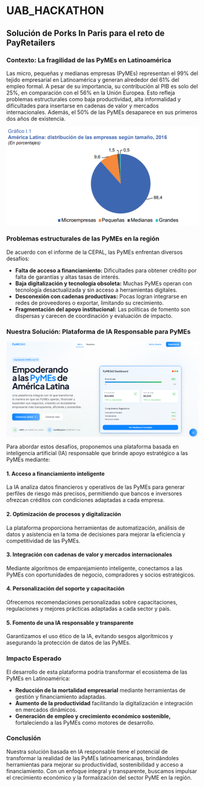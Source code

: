# UAB_HACKATHON

## Solución de Porks In Paris para el reto de PayRetailers

### Contexto: La fragilidad de las PyMEs en Latinoamérica

Las micro, pequeñas y medianas empresas (PyMEs) representan el 99% del tejido empresarial en Latinoamérica y generan alrededor del 61% del empleo formal. A pesar de su importancia, su contribución al PIB es solo del 25%, en comparación con el 56% en la Unión Europea. Esto refleja problemas estructurales como baja productividad, alta informalidad y dificultades para insertarse en cadenas de valor y mercados internacionales. Además, el 50% de las PyMEs desaparece en sus primeros dos años de existencia.

![Datos PyMes Latam](image.png)

### Problemas estructurales de las PyMEs en la región

De acuerdo con el informe de la CEPAL, las PyMEs enfrentan diversos desafíos:

- **Falta de acceso a financiamiento:** Dificultades para obtener crédito por falta de garantías y altas tasas de interés.
- **Baja digitalización y tecnología obsoleta:** Muchas PyMEs operan con tecnología desactualizada y sin acceso a herramientas digitales.
- **Desconexión con cadenas productivas:** Pocas logran integrarse en redes de proveedores o exportar, limitando su crecimiento.
- **Fragmentación del apoyo institucional:** Las políticas de fomento son dispersas y carecen de coordinación y evaluación de impacto.

### Nuestra Solución: Plataforma de IA Responsable para PyMEs

![Dashboard](dashboard.png)

Para abordar estos desafíos, proponemos una plataforma basada en inteligencia artificial (IA) responsable que brinde apoyo estratégico a las PyMEs mediante:

#### 1. Acceso a financiamiento inteligente

La IA analiza datos financieros y operativos de las PyMEs para generar perfiles de riesgo más precisos, permitiendo que bancos e inversores ofrezcan créditos con condiciones adaptadas a cada empresa.

#### 2. Optimización de procesos y digitalización

La plataforma proporciona herramientas de automatización, análisis de datos y asistencia en la toma de decisiones para mejorar la eficiencia y competitividad de las PyMEs.

#### 3. Integración con cadenas de valor y mercados internacionales

Mediante algoritmos de emparejamiento inteligente, conectamos a las PyMEs con oportunidades de negocio, compradores y socios estratégicos.

#### 4. Personalización del soporte y capacitación

Ofrecemos recomendaciones personalizadas sobre capacitaciones, regulaciones y mejores prácticas adaptadas a cada sector y país.

#### 5. Fomento de una IA responsable y transparente

Garantizamos el uso ético de la IA, evitando sesgos algorítmicos y asegurando la protección de datos de las PyMEs.

### Impacto Esperado

El desarrollo de esta plataforma podría transformar el ecosistema de las PyMEs en Latinoamérica:

- **Reducción de la mortalidad empresarial** mediante herramientas de gestión y financiamiento adaptadas.
- **Aumento de la productividad** facilitando la digitalización e integración en mercados dinámicos.
- **Generación de empleo y crecimiento económico sostenible,** fortaleciendo a las PyMEs como motores de desarrollo.

### Conclusión

Nuestra solución basada en IA responsable tiene el potencial de transformar la realidad de las PyMEs latinoamericanas, brindándoles herramientas para mejorar su productividad, sostenibilidad y acceso a financiamiento. Con un enfoque integral y transparente, buscamos impulsar el crecimiento económico y la formalización del sector PyME en la región.

